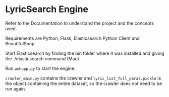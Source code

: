# LyricSearch Engine

Refer to the Documentation to understand the project and the concepts used.

Requirements are Python, Flask, Elasticsearch Python Client and BeautifulSoup.

Start Elasticsearch by finding the bin folder where it was installed and giving the ./elasticsearch command (Mac).


Run ```webapp.py``` to start the engine.



```crawler_main.py``` contains the crawler and ```lyric_list_full_paras.pickle``` is the object containing the entire dataset, so the crawler does not need to be run again.
